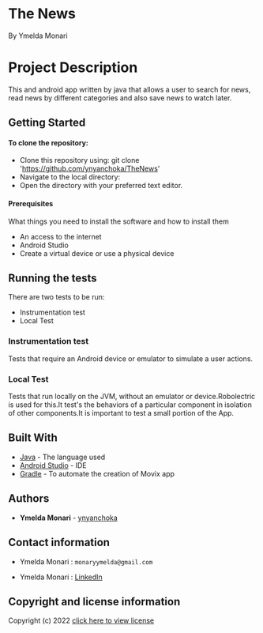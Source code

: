 # The News
By Ymelda Monari

# Project Description
This and android app written by java that allows a user to search for news, read news by different categories and also save news to watch later.

## Getting Started

#### To clone the repository:
- Clone this repository using:
  git clone 'https://github.com/ynyanchoka/TheNews'
- Navigate to the local directory:
- Open the directory with your preferred text editor.

#### Prerequisites

What things you need to install the software and how to install them
- An access to the internet
- Android Studio
- Create a virtual device or use a physical device


## Running the tests

There are two tests to be run:
+ Instrumentation test
+ Local Test

### Instrumentation test

Tests that require an Android device or emulator to simulate a user actions.
### Local Test
Tests that run locally on the JVM, without an emulator or device.Robolectric  is used for this.It test's the behaviors of a particular component in isolation of other components.It is important to test a small portion of the App.

## Built With

* [Java](https://www.java.com) - The language used
* [Android Studio](https://developer.android.com/studio) - IDE
* [Gradle](https://gradle.org) - To automate the creation of Movix app

## Authors

* **Ymelda Monari** - [ynyanchoka](https://github.com/ynyanchoka)

## Contact information
+ Ymelda Monari : `monaryymelda@gmail.com`
* Ymelda Monari : [LinkedIn](https://www.linkedin.com/in/ymeldamonari/)


## Copyright and license information

Copyright (c) 2022 [click here to view license](LICENSE)